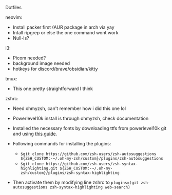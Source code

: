 Dotfiles

neovim:

- Install packer first (AUR package in arch via yay
- Intall ripgrep or else the one command wont work
- Null-ls?

i3:

- Picom needed?
- background image needed
- hotkeys for discord/brave/obsidian/kitty

tmux:

- This one pretty straightforward I think

zshrc:

- Need ohmyzsh, can't remember how i did this one lol
- Powerlevel10k install is through ohmyzsh, check documentation
- Installed the necessary fonts by downloading ttfs from powerlevel10k git and using [this guide](https://www.unixtutorial.org/how-to-install-ttf-fonts-in-linux/).

- Following commands for installing the plugins:
  - ```$git clone https://github.com/zsh-users/zsh-autosuggestions ${ZSH_CUSTOM:-~/.oh-my-zsh/custom}/plugins/zsh-autosuggestions```
  - ```$git clone https://github.com/zsh-users/zsh-syntax-highlighting.git ${ZSH_CUSTOM:-~/.oh-my-zsh/custom}/plugins/zsh-syntax-highlighting```
- Then activate them by modifying line zshrc to ```plugins=(git zsh-autosuggestions zsh-syntax-highlighting web-search)```
